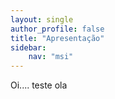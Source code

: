 ```yaml
---
layout: single
author_profile: false
title: "Apresentação"
sidebar:
    nav: "msi"
---
```




Oi....
teste
ola
